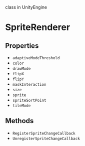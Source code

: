 class in UnityEngine
# SpriteRenderer

## Properties
- `adaptiveModeThreshold`
- `color`
- `drawMode`
- `flipX`
- `flipY`
- `maskInteraction`
- `size`
- `sprite`
- `spriteSortPoint`
- `tileMode`
## Methods
- `RegisterSpriteChangeCallback`
- `UnregisterSpriteChangeCallback`
